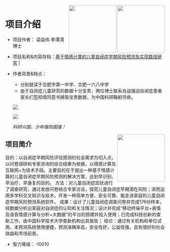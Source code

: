 <img src="https://cdn.jsdelivr.net/gh/fuck-castic/fuck-castic.github.io@master/static/images/LiangYiwei.jpg" align="right" width="150px"/>
<img src="https://cdn.jsdelivr.net/gh/fuck-castic/fuck-castic.github.io@master/static/images/LiTanqing.jpg" align="right" width="150px"/>

# 项目介绍

- 项目作者： 梁益伟 李潭清 博士
- 项目名称&内容存档：[基于情感计算的儿童自闭症早期风险预测及实现路径研究](http://castic.xiaoxiaotong.org/Query/SubjectDetail.aspx?SubjectID=76185) | 
- 作者背景&特点：
  - 分别就读于合肥市第一中学、合肥一六八中学
  - 由于自闭症儿童研究的数据十分宝贵，两位博士联系肖战强迫自闭症患者家长们签知情同意书换取宝贵数据，为中国科研鞠躬尽瘁。
  
  ![](http://castic.xiaoxiaotong.org/UserAttach/MSubject/2019/SO193003T/636905045886360226.jpg)
  
  ![](http://castic.xiaoxiaotong.org/UserAttach/MSubject/2019/SO193003T/636906794907641123.jpg)
  
  *科研兴国，少年强则国强！*

<img src="https://i.loli.net/2020/07/12/ALteNGhar5b3VD9.png" align="right" width="150px"/>

## 项目简介
  目的：以自闭症早期风险评估预测的社会需求为切入点，以问卷调研和专家咨询的综合结果为依据，以情感计算及互联网+为技术手段。主要目的在于提出一种基于情感计算的儿童自闭症早期风险预测的解决方案，达到早识别、早治疗、早康复的目的。 方法：对儿童自闭症现状进行了调查研究，通过发放问卷结合专家访谈，探究儿童自闭症早期潜在风险；进而运用多学科交叉知识与技术，开发一种简单方便、安全可靠、能走进家庭的儿童自闭症早期风险预测系统软件。 成果：设计了儿童自闭症调查问卷并完成176份样本，经数据分析出家庭对自闭症的认知和关注情况；设计并完成“移动终端平台+表情及语音情感计算与分析+大数据”的平台的搭建并投入使用；已完成科技创新的查新工作，由中国科学技术大学查新机构出具报告； 结论：通过有关机构和单位试用，本预测系统使用便捷，预测准确率高，安全性好，公益性强，具有很好的社会效益和市场前景。

- 智力等级：-10010
